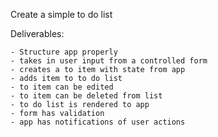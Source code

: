 
Create a simple to do list

Deliverables:

	- Structure app properly
	- takes in user input from a controlled form
	- creates a to item with state from app
	- adds item to to do list
	- to item can be edited
	- to item can be deleted from list
	- to do list is rendered to app
	- form has validation
	- app has notifications of user actions
